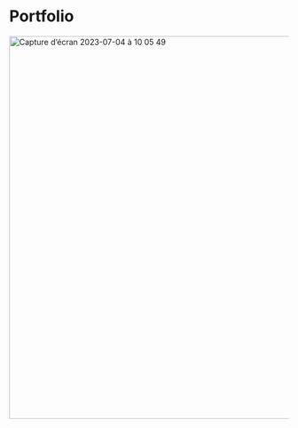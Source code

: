 # Portfolio


<img width="691" alt="Capture d’écran 2023-07-04 à 10 05 49" src="https://github.com/maevalienard/Portfolio/assets/54801383/28493e31-77da-43bb-aa46-da6cf1fab823">

